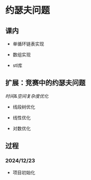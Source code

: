 # 约瑟夫问题

## 课内

- 单循环链表实现
  
- 数组实现
  
- stl库
  

## 扩展：竞赛中的约瑟夫问题

*时间&空间复杂度优化*

- 线段树优化
  
- 线性优化
  
- 对数优化
  

## 过程

### 2024/12/23

- 项目初始化